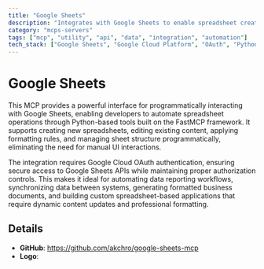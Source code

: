 ```yaml
---
title: "Google Sheets"
description: "Integrates with Google Sheets to enable spreadsheet creation, editing, and formatting capabilities through specialized Python tools."
category: "mcps-servers"
tags: ["mcp", "utility", "api", "data", "integration", "automation"]
tech_stack: ["Google Sheets", "Google Cloud Platform", "OAuth", "Python", "FastMCP"]
---
```


# Google Sheets

This MCP provides a powerful interface for programmatically interacting with Google Sheets, enabling developers to automate spreadsheet operations through Python-based tools built on the FastMCP framework. It supports creating new spreadsheets, editing existing content, applying formatting rules, and managing sheet structure programmatically, eliminating the need for manual UI interactions.

The integration requires Google Cloud OAuth authentication, ensuring secure access to Google Sheets APIs while maintaining proper authorization controls. This makes it ideal for automating data reporting workflows, synchronizing data between systems, generating formatted business documents, and building custom spreadsheet-based applications that require dynamic content updates and professional formatting.

## Details

- **GitHub**: https://github.com/akchro/google-sheets-mcp
- **Logo**: 
